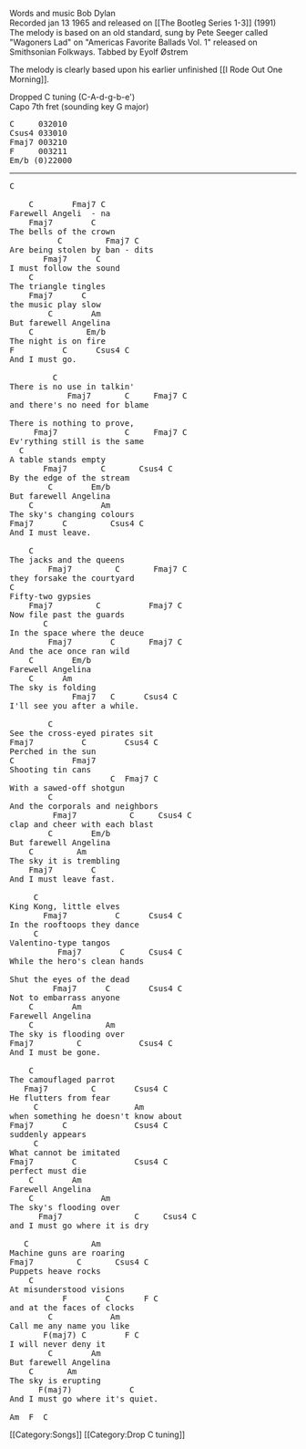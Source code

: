 Words and music Bob Dylan<br>
Recorded jan 13 1965 and released on [[The Bootleg Series 1-3]] (1991)<br>
The melody is based on an old standard, sung by Pete Seeger called "Wagoners Lad"
on "Americas Favorite Ballads
Vol. 1" released on Smithsonian Folkways.
Tabbed by Eyolf Østrem

The melody is clearly based upon his earlier unfinished [[I Rode Out One Morning]].

Dropped C tuning (C-A-d-g-b-e')<br>
Capo 7th fret (sounding key G major)

<pre class="chords">
C     032010
Csus4 033010
Fmaj7 003210
F     003211
Em/b (0)22000
</pre>

----
<pre class="verse">
C

    C        Fmaj7 C
Farewell Angeli  - na
    Fmaj7        C
The bells of the crown
          C         Fmaj7 C
Are being stolen by ban - dits
       Fmaj7      C
I must follow the sound
    C
The triangle tingles
    Fmaj7      C
the music play slow
        C        Am
But farewell Angelina
    C           Em/b
The night is on fire
F          C      Csus4 C
And I must go.

         C
There is no use in talkin'
            Fmaj7       C     Fmaj7 C
and there's no need for blame

There is nothing to prove,
     Fmaj7              C     Fmaj7 C
Ev'rything still is the same
  C
A table stands empty
       Fmaj7       C       Csus4 C
By the edge of the stream
        C        Em/b
But farewell Angelina
    C              Am
The sky's changing colours
Fmaj7      C         Csus4 C
And I must leave.

    C
The jacks and the queens
        Fmaj7         C       Fmaj7 C
they forsake the courtyard
C
Fifty-two gypsies
    Fmaj7         C          Fmaj7 C
Now file past the guards
       C
In the space where the deuce
        Fmaj7        C       Fmaj7 C
And the ace once ran wild
    C        Em/b
Farewell Angelina
    C      Am
The sky is folding
             Fmaj7   C      Csus4 C
I'll see you after a while.

        C
See the cross-eyed pirates sit
Fmaj7          C        Csus4 C
Perched in the sun
C            Fmaj7
Shooting tin cans
                     C  Fmaj7 C
With a sawed-off shotgun
        C
And the corporals and neighbors
         Fmaj7           C     Csus4 C
clap and cheer with each blast
        C        Em/b
But farewell Angelina
    C         Am
The sky it is trembling
    Fmaj7        C
And I must leave fast.

     C
King Kong, little elves
       Fmaj7          C      Csus4 C
In the rooftoops they dance
     C
Valentino-type tangos
          Fmaj7        C     Csus4 C
While the hero's clean hands

Shut the eyes of the dead
         Fmaj7      C        Csus4 C
Not to embarrass anyone
    C        Am
Farewell Angelina
    C               Am
The sky is flooding over
Fmaj7         C            Csus4 C
And I must be gone.

    C
The camouflaged parrot
   Fmaj7         C        Csus4 C
He flutters from fear
     C                    Am
when something he doesn't know about
Fmaj7      C              Csus4 C
suddenly appears
     C
What cannot be imitated
Fmaj7        C            Csus4 C
perfect must die
    C        Am
Farewell Angelina
    C              Am
The sky's flooding over
      Fmaj7               C     Csus4 C
and I must go where it is dry

   C             Am
Machine guns are roaring
Fmaj7         C       Csus4 C
Puppets heave rocks
    C
At misunderstood visions
           F        C       F C
and at the faces of clocks
        C            Am
Call me any name you like
       F(maj7) C        F C
I will never deny it
        C        Am
But farewell Angelina
    C       Am
The sky is erupting
      F(maj7)            C
And I must go where it's quiet.

Am  F  C
</pre>

[[Category:Songs]]
[[Category:Drop C tuning]]